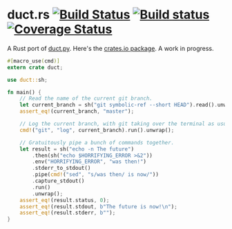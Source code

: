 # duct.rs [![Build Status](https://travis-ci.org/oconnor663/duct.rs.svg?branch=master)](https://travis-ci.org/oconnor663/duct.rs) [![Build status](https://ci.appveyor.com/api/projects/status/w3g0fplnx234bxji/branch/master?svg=true)](https://ci.appveyor.com/project/oconnor663/duct-rs/branch/master) [![Coverage Status](https://coveralls.io/repos/github/oconnor663/duct.rs/badge.svg?branch=master)](https://coveralls.io/github/oconnor663/duct.rs?branch=master)

A Rust port of [duct.py](https://github.com/oconnor663/duct.py). Here's
the [crates.io package](https://crates.io/crates/duct). A work in
progress.

```rust
#[macro_use(cmd)]
extern crate duct;

use duct::sh;

fn main() {
    // Read the name of the current git branch.
    let current_branch = sh("git symbolic-ref --short HEAD").read().unwrap();
    assert_eq!(current_branch, "master");

    // Log the current branch, with git taking over the terminal as usual.
    cmd!("git", "log", current_branch).run().unwrap();

    // Gratuitously pipe a bunch of commands together.
    let result = sh("echo -n The future")
        .then(sh("echo $HORRIFYING_ERROR >&2"))
        .env("HORRIFYING_ERROR", "was then!")
        .stderr_to_stdout()
        .pipe(cmd!("sed", "s/was then/ is now/"))
        .capture_stdout()
        .run()
        .unwrap();
    assert_eq!(result.status, 0);
    assert_eq!(result.stdout, b"The future is now!\n");
    assert_eq!(result.stderr, b"");
}
```
